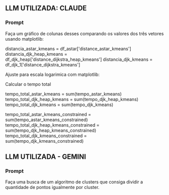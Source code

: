 
## LLM UTILIZADA: CLAUDE
### Prompt
Faça um gráfico de colunas desses comparando os valores dos três vetores usando matplotlib:

distancia_astar_kmeans = df_astar['distance_astar_kmeans']
distancia_djk_heap_kmeans = df_djk_heap['distance_dijkstra_heap_kmeans']
distancia_djk_kmeans = df_djk_1['distance_dijkstra_kmeans']


Ajuste para escala logarimica com matplotlib:

Calcular o tempo total

tempo_total_astar_kmeans = sum(tempo_astar_kmeans)
tempo_total_djk_heap_kmeans = sum(tempo_djk_heap_kmeans)
tempo_total_djk_kmeans = sum(tempo_djk_kmeans)

tempo_total_astar_kmeans_constrained = sum(tempo_astar_kmeans_constrained)
tempo_total_djk_heap_kmeans_constrained = sum(tempo_djk_heap_kmeans_constrained)
tempo_total_djk_kmeans_constrained = sum(tempo_djk_kmeans_constrained)



## LLM UTILIZADA - GEMINI

### Prompt
Faça uma busca de um algoritmo de clusters que consiga dividir a quantidade de pontos igualmente por cluster.



